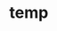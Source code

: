 # temp





















































































































































































































































































































































































































































































































































































































































































































































































































